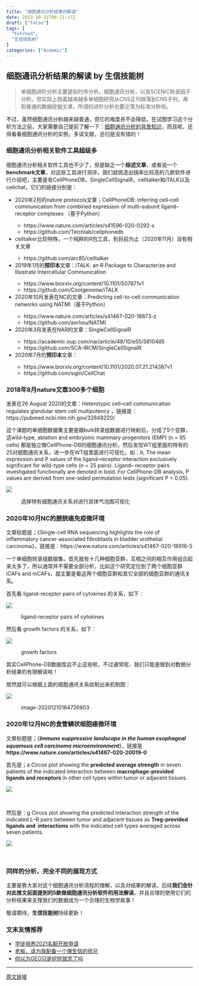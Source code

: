 ```yaml
---
title: "细胞通讯分析结果的解读"
date: 2023-10-31T09:21:17Z
draft: ["false"]
tags: [
  "fetched",
  "生信技能树"
]
categories: ["Acdemic"]
---
```

细胞通讯分析结果的解读 by 生信技能树
------
<div><section data-tool="mdnice编辑器" data-website="https://www.mdnice.com"><blockquote data-tool="mdnice编辑器"><p>单细胞进阶分析主要是拟时序分析，细胞通讯分析，以及SCENIC转录因子分析。但实际上随着越来越多单细胞研究从CNS正刊跌落到CNS子刊，再到普通的数据挖掘文章，所谓的进阶分析也要沦落为标准分析啦。</p></blockquote><p data-tool="mdnice编辑器">不过，虽然细胞通讯分析越来越普通，但它的难度并不会降低，在试图学习这个分析方法之前，大家需要自己提前了解一下：<a href="https://mp.weixin.qq.com/s?__biz=MzAxMDkxODM1Ng==&amp;mid=2247497617&amp;idx=2&amp;sn=fe47078075a3b9994079761f96870aa3&amp;scene=21#wechat_redirect" data-linktype="2">细胞通讯分析的背景知识</a>，而且呢，还得看看细胞通讯分析的实例，多读文献，总归是没有错的！</p><h3 data-tool="mdnice编辑器"><span></span>细胞通讯分析相关软件工具超级多<span></span></h3><p data-tool="mdnice编辑器">细胞通讯分析相关软件工具也不少了，但是缺乏一个<strong>综述文章</strong>，或者说一个<strong>benchmark文章</strong>，对这些工具进行测评。我们就挑选出镜率比较高的几款软件进行介绍吧，主要是有CellPhoneDB，SingleCellSignalR，celltalker和iTALK以及cellchat，它们的链接分别是：</p><ul data-tool="mdnice编辑器"><li><section>2020年2月的nature protocols文章；CellPhoneDB: inferring cell–cell communication from combined expression of multi-subunit ligand–receptor complexes （基于Python）</section></li><ul><li><section>https://www.nature.com/articles/s41596-020-0292-x</section></li><li><section>https://github.com/Teichlab/cellphonedb</section></li></ul><li><section>celltalker比较特殊，一个纯粹的R包工具，到目前为止（2020年11月）没有相关文章</section></li><ul><li><section>https://github.com/arc85/celltalker</section></li></ul><li><section>2019年1月的<strong>预印本</strong>文章：iTALK: an R Package to Characterize and Illustrate Intercellular Communication</section></li><ul><li><section>https://www.biorxiv.org/content/10.1101/507871v1</section></li><li><section>https://github.com/Coolgenome/iTALK</section></li></ul><li><section>2020年10月发表在NC的文章：Predicting cell-to-cell communication networks using NATMI（基于Python）</section></li><ul><li><section>https://www.nature.com/articles/s41467-020-18873-z</section></li><li><section>https://github.com/asrhou/NATMI</section></li></ul><li><section>2020年3月发表在NAR的文章：SingleCellSignalR</section></li><ul><li><section>https://academic.oup.com/nar/article/48/10/e55/5810485</section></li><li><section>https://github.com/SCA-IRCM/SingleCellSignalR</section></li></ul><li><section>2020年7月的<strong>预印本</strong>文章：</section></li><ul><li><section>https://www.biorxiv.org/content/10.1101/2020.07.21.214387v1</section></li><li><section>https://github.com/sqjin/CellChat</section></li></ul></ul><h3 data-tool="mdnice编辑器"><span></span>2018年8月nature文章300多个细胞<span></span></h3><p data-tool="mdnice编辑器">发表在26 August 2020的文章：Heterotypic cell–cell communication regulates glandular stem cell multipotency ，链接是：https://pubmed.ncbi.nlm.nih.gov/32848220/</p><p data-tool="mdnice编辑器">这个课题的单细胞数据集主要是跟bulk转录组数据进行映射后，分成了5个亚群，这wild-type, ablation and embryonic mammary progenitors (EMP) (n = 95 cells) 都是独立做CellPhone-DB的细胞通讯分析。然后发现WT组里面的特有的25对细胞通讯关系，进一步在WT组里面进行可视化，如：b, The mean expression and P values of the ligand–receptor interaction exclusively significant for wild-type cells (n = 25 pairs). Ligand– receptor pairs investigated functionally are denoted in bold. For CellPhone-DB analysis, P values are derived from one-sided permutation tests (significant P &lt; 0.05).</p><p><img data-cropselx1="0" data-cropselx2="558" data-cropsely1="0" data-cropsely2="395" data-ratio="0.6598101265822784" data-s="300,640" data-src="https://mmbiz.qpic.cn/mmbiz_png/cZNhZQ6j4wzbiaLbrM1ibyz8GU4HBJuSM7CjzqmvlVlXWumPee12TibLCV0nR33BqwldT5ozthny9PS5GabpQhYbw/640?wx_fmt=png" data-type="png" data-w="1264" src="https://mmbiz.qpic.cn/mmbiz_png/cZNhZQ6j4wzbiaLbrM1ibyz8GU4HBJuSM7CjzqmvlVlXWumPee12TibLCV0nR33BqwldT5ozthny9PS5GabpQhYbw/640?wx_fmt=png"></p><figure data-tool="mdnice编辑器"><figcaption>选择特有细胞通讯关系对进行具体气泡图可视化</figcaption></figure><h3 data-tool="mdnice编辑器"><span></span>2020年10月NC的膀胱癌免疫微环境<span></span></h3><p data-tool="mdnice编辑器">文章标题是；《Single-cell RNA sequencing highlights the role of inflammatory cancer-associated fibroblasts in bladder urothelial carcinoma》，链接是：https://www.nature.com/articles/s41467-020-18916-5</p><p data-tool="mdnice编辑器">一个单细胞转录组数据集，首先就有十几种细胞亚群，互相之间的相互作用组合起来太多了，所以通常并不需要全部分析，比如这个研究定位到了两个细胞亚群 iCAFs and mCAFs，就主要是看这两个细胞亚群和其它全部的细胞亚群的通讯关系。</p><p data-tool="mdnice编辑器">首先看 ligand-receptor pairs of cytokines 的关系，如下：</p><p><img data-ratio="0.7146464646464646" data-s="300,640" data-src="https://mmbiz.qpic.cn/mmbiz_png/cZNhZQ6j4wzbiaLbrM1ibyz8GU4HBJuSM7g5wRiajRSHca9Br6buicDSYQwV3PT3QTticibsSibRbuoWFQOd8A3eiawribw/640?wx_fmt=png" data-type="png" data-w="792" src="https://mmbiz.qpic.cn/mmbiz_png/cZNhZQ6j4wzbiaLbrM1ibyz8GU4HBJuSM7g5wRiajRSHca9Br6buicDSYQwV3PT3QTticibsSibRbuoWFQOd8A3eiawribw/640?wx_fmt=png"></p><figure data-tool="mdnice编辑器"><figcaption>ligand-receptor pairs of cytokines</figcaption></figure><p data-tool="mdnice编辑器">然后看 growth factors 的关系，如下：</p><p><img data-ratio="1.2880434782608696" data-s="300,640" data-src="https://mmbiz.qpic.cn/mmbiz_png/cZNhZQ6j4wzbiaLbrM1ibyz8GU4HBJuSM7AgHcYw4YM7oiaPzhuxKfElkH0cWJBSakSAMNB1zS6KrYiabasvdxagEg/640?wx_fmt=png" data-type="png" data-w="736" src="https://mmbiz.qpic.cn/mmbiz_png/cZNhZQ6j4wzbiaLbrM1ibyz8GU4HBJuSM7AgHcYw4YM7oiaPzhuxKfElkH0cWJBSakSAMNB1zS6KrYiabasvdxagEg/640?wx_fmt=png"></p><figure data-tool="mdnice编辑器"><figcaption>growth factors</figcaption></figure><p data-tool="mdnice编辑器">其实CellPhone-DB数据库远不止这些啦，不过通常呢，我们只能是做到对数据分析结果的有限解读啦！</p><p data-tool="mdnice编辑器">居然就可以根据上面的细胞通讯关系绘制出来机制图：</p><p><img data-ratio="0.3042895442359249" data-s="300,640" data-src="https://mmbiz.qpic.cn/mmbiz_png/cZNhZQ6j4wzbiaLbrM1ibyz8GU4HBJuSM7MTccruMicemXckK7gVzicmiaPn3AbEPfhDmQugmD65Qud7vbHMYv0sNtw/640?wx_fmt=png" data-type="png" data-w="1492" src="https://mmbiz.qpic.cn/mmbiz_png/cZNhZQ6j4wzbiaLbrM1ibyz8GU4HBJuSM7MTccruMicemXckK7gVzicmiaPn3AbEPfhDmQugmD65Qud7vbHMYv0sNtw/640?wx_fmt=png"></p><figure data-tool="mdnice编辑器"><figcaption>image-20201210164726903</figcaption></figure><h3 data-tool="mdnice编辑器"><span></span>2020年12月NC的食管鳞状细胞癌微环境<span></span></h3><p data-tool="mdnice编辑器">文章标题是；《<em><strong>Immune suppressive landscape in the human esophageal squamous cell carcinoma microenvironment</strong></em>》，链接是 <strong>https://www.nature.com/articles/s41467-020-20019-0</strong></p><p data-tool="mdnice编辑器">首先是；a Circos plot showing the <strong>predicted average strength</strong> in seven patients of the indicated interaction between <strong>macrophage-provided ligands and receptors</strong> in other cell types within tumor or adjacent tissues.</p><p><img data-ratio="1.203883495145631" data-s="300,640" data-src="https://mmbiz.qpic.cn/mmbiz_png/cZNhZQ6j4wzbiaLbrM1ibyz8GU4HBJuSM7GLElxq8Vz7QpCiaVgfFVrFr25yGvUMrXvy0BcjrJsurYKDwWOhYjmDw/640?wx_fmt=png" data-type="png" data-w="412" src="https://mmbiz.qpic.cn/mmbiz_png/cZNhZQ6j4wzbiaLbrM1ibyz8GU4HBJuSM7GLElxq8Vz7QpCiaVgfFVrFr25yGvUMrXvy0BcjrJsurYKDwWOhYjmDw/640?wx_fmt=png"></p><figure data-tool="mdnice编辑器"><figcaption> </figcaption></figure><p data-tool="mdnice编辑器">然后是：g Circos plot showing the predicted interaction strength of the indicated L–R pairs between tumor and adjacent tissues as <strong>Treg-provided ligands and  interactions</strong> with the indicated cell types averaged across seven patients.</p><p><img data-ratio="0.7411347517730497" data-s="300,640" data-src="https://mmbiz.qpic.cn/mmbiz_png/cZNhZQ6j4wzbiaLbrM1ibyz8GU4HBJuSM7g7gQl7QLt9h8jcpJpY2UtLtRkcia0ASZrzgfujt70fogHAMOFgn29kA/640?wx_fmt=png" data-type="png" data-w="564" src="https://mmbiz.qpic.cn/mmbiz_png/cZNhZQ6j4wzbiaLbrM1ibyz8GU4HBJuSM7g7gQl7QLt9h8jcpJpY2UtLtRkcia0ASZrzgfujt70fogHAMOFgn29kA/640?wx_fmt=png"></p><figure data-tool="mdnice编辑器"><figcaption> </figcaption></figure><h3 data-tool="mdnice编辑器"><span></span>同样的分析，完全不同的展现方式<span></span></h3></section><p>主要是靠大家对这个细胞通讯分析流程的理解，以及对结果的解读，后续<strong>我们会针对此推文前面提到的5款做细胞通讯分析软件的用法解读</strong>，并且合理的使用它们的分析结果来支撑我们的数据成为一个合理的生物学故事！<br></p><p>敬请期待，<strong>生信技能树</strong>持续更新！</p><h3 data-tool="mdnice编辑器">文末友情推荐</h3><ul data-tool="mdnice编辑器"><li><section><a href="https://mp.weixin.qq.com/s?__biz=MzAxMDkxODM1Ng==&amp;mid=2247497528&amp;idx=1&amp;sn=cde0c710619f92a0ec1b9a107544f336&amp;scene=21#wechat_redirect" data-linktype="2">学徒培养2021名额开放申请</a></section></li><li><section><a href="https://mp.weixin.qq.com/s?__biz=MzAxMDkxODM1Ng==&amp;mid=2247497507&amp;idx=2&amp;sn=e62f444d107a446996e1e920a6fbe6f6&amp;scene=21#wechat_redirect" data-linktype="2">老板，请为我配备一个懂生信的师兄</a></section></li><li><section><a href="https://mp.weixin.qq.com/s?__biz=MzAxMDkxODM1Ng==&amp;mid=2247497507&amp;idx=1&amp;sn=7e91585d3763a6b62e1ff32a0aa43816&amp;scene=21#wechat_redirect" data-linktype="2">你以为GEO只是挖挖就完了吗</a></section></li></ul></div>  
<hr>
<a href="https://mp.weixin.qq.com/s/TrV5ZwvD60NWVmSldwwoGg",target="_blank" rel="noopener noreferrer">原文链接</a>
